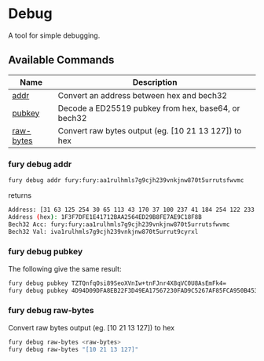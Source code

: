 # Debug

A tool for simple debugging.

## Available Commands

| Name                               | Description                                          |
| ---------------------------------- | ---------------------------------------------------- |
| [addr](#fury-debug-addr)           | Convert an address between hex and bech32            |
| [pubkey](#fury-debug-pubkey)       | Decode a ED25519 pubkey from hex, base64, or bech32  |
| [raw-bytes](#fury-debug-raw-bytes) | Convert raw bytes output (eg. [10 21 13 127]) to hex |

### fury debug addr

```bash
fury debug addr fury:fury:aa1rulhmls7g9cjh239vnkjnw870t5urrutsfwvmc
```

returns

```bash
Address: [31 63 125 254 30 65 113 43 170 37 100 237 41 184 254 122 233 193 143 139]
Address (hex): 1F3F7DFE1E41712BAA2564ED29B8FE7AE9C18F8B
Bech32 Acc: fury:fury:aa1rulhmls7g9cjh239vnkjnw870t5urrutsfwvmc
Bech32 Val: iva1rulhmls7g9cjh239vnkjnw870t5urrut9cyrxl
```

### fury debug pubkey

The following give the same result:

```bash
fury debug pubkey TZTQnfqOsi89SeoXVnIw+tnFJnr4X8qVC0U8AsEmFk4=
fury debug pubkey 4D94D09DFA8EB22F3D49EA17567230FAD9C5267AF85FCA950B453C02C126164E
  ```

### fury debug raw-bytes

Convert raw bytes output (eg. [10 21 13 127]) to hex

```bash
fury debug raw-bytes <raw-bytes>
fury debug raw-bytes "[10 21 13 127]"
```
